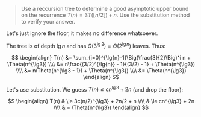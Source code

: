 > Use a reccursion tree to determine a good asymptotic upper bound on the
> recurrence $T(n) = 3T(\lfloor n/2 \rfloor) + n$. Use the substitution method
> to verify your answer.

Let's just ignore the floor, it makes no difference whatsoever.

The tree is of depth $\lg{n}$ and has $\Theta(3^{\lg{2}}) = \Theta(2^{\lg{n}})$ leaves. Thus:

$$ \begin{align}
   T(n) &= \sum_{i=0}^{\lg{n}-1}\Big(\frac{3}{2}\Big)^i n + \Theta(n^{\lg3}) \\\\
        &= n\frac{(3/2)^{\lg{n}} - 1}{(3/2) - 1} + \Theta(n^{\lg3}) \\\\
        &= n\Theta(n^{\lg3 - 1}) + \Theta(n^{\lg3}) \\\\
        &= \Theta(n^{\lg3})
   \end{align} $$

Let's use substitution. We guess $T(n) \le cn^{\lg3} + 2n$ (and drop the floor):

$$ \begin{align}
   T(n) & \le 3c(n/2)^{\lg3} + 2n/2 + n \\\\
        & \le cn^{\lg3} + 2n \\\\
        & = \Theta(n^{\lg3})
   \end{align} $$
